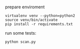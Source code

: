 prepare enviroment
```
virtualenv venv --python=python2
source venv/bin/activate
pip install -r requirements.txt
```
run some tests:
```
python scan.py
```